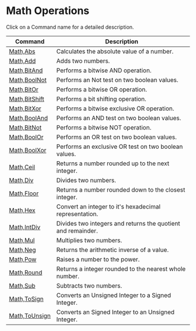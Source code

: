# Math Operations

Click on a Command name for a detailed description.

| Command | Description |
| --- | --- |
| [Math,Abs](./Abs.md) | Calculates the absolute value of a number. |
| [Math,Add](./Add.md) | Adds two numbers. |
| [Math,BitAnd](./BitAnd.md) | Performs a bitwise AND operation. |
| [Math,BoolNot](./BoolNot.md) | Performs an Not test on two boolean values. |
| [Math,BitOr](./BitOr.md) | Performs a bitwise OR operation. |
| [Math,BitShift](./BitShift.md) | Performs a bit shifting operation. |
| [Math,BitXor](./BitXor.md) | Performs a bitwise exclusive OR operation. |
| [Math,BoolAnd](./BoolAnd.md) | Performs an AND test on two boolean values. |
| [Math,BitNot](./BitNot.md) | Performs a bitwise NOT operation. |
| [Math,BoolOr](./BoolOr.md) | Performs an OR test on two boolean values. |
| [Math,BoolXor](./BoolXor.md) | Performs an exclusive OR test on two boolean values. |
| [Math,Ceil](./Ceil.md) | Returns a number rounded up to the next integer. |
| [Math,Div](./Div.md) | Divides two numbers. |
| [Math,Floor](./Floor.md) | Returns a number rounded down to the closest integer. |
| [Math,Hex](./Hex.md) | Convert an integer to it's hexadecimal representation. |
| [Math,IntDiv](./IntDiv.md) | Divides two integers and returns the quotient and remainder. |
| [Math,Mul](./Mul.md) | Multiplies two numbers. |
| [Math,Neg](./Neg.md) | Returns the arithmetic inverse of a value. |
| [Math,Pow](./Pow.md) | Raises a number to the power. |
| [Math,Round](./Round.md) | Returns a integer rounded to the nearest whole number. |
| [Math,Sub](./Sub.md) | Subtracts two numbers. |
| [Math,ToSign](./ToSign.md) | Converts an Unsigned Integer to a Signed Integer. |
| [Math,ToUnsign](./ToUnsign.md) | Converts an Signed Integer to an Unsigned Integer. |